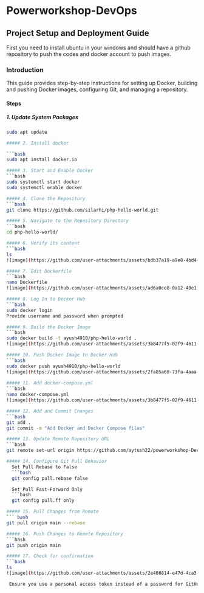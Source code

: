 # Powerworkshop-DevOps

## Project Setup and Deployment Guide
First you need to install ubuntu in your windows and should have a github repository to push the codes and docker account to push images.

### Introduction

This guide provides step-by-step instructions for setting up Docker, building and pushing Docker images, configuring Git, and managing a repository.

#### Steps

##### 1. Update System Packages

```bash
sudo apt update

##### 2. Install docker 

```bash
sudo apt install docker.io

##### 3. Start and Enable Docker
```bash
sudo systemctl start docker
sudo systemctl enable docker

##### 4. Clone the Repository
```bash
git clone https://github.com/silarhi/php-hello-world.git

##### 5. Navigate to the Repository Directory
```bash
cd php-hello-world/

##### 6. Verify its content
```bash
ls
![image](https://github.com/user-attachments/assets/bdb37a19-a9e8-4bd4-9fb8-29392f06379e)

##### 7. Edit Dockerfile
```bash
nano Dockerfile
![image](https://github.com/user-attachments/assets/ad6a0ce8-0a12-40e1-9829-55a192fee3ef)

##### 8. Log In to Docker Hub
```bash
sudo docker login
Provide username and password when prompted

##### 9. Build the Docker Image
```bash
sudo docker build -t ayush4910/php-hello-world .
![image](https://github.com/user-attachments/assets/3b8477f5-02f9-4611-add7-025ab13ae917)

##### 10. Push Docker Image to Docker Hub
```bash
sudo docker push ayush4910/php-hello-world
![image](https://github.com/user-attachments/assets/2fa85a60-73fa-4aaa-82b8-1bf0888f0598)
 
##### 11. Add docker-compose.yml
```bash
nano docker-compose.yml
![image](https://github.com/user-attachments/assets/3b8477f5-02f9-4611-add7-025ab13ae917)

##### 12. Add and Commit Changes
```bash
git add .
git commit -m "Add Docker and Docker Compose files"

##### 13. Update Remote Repository URL
```bash
git remote set-url origin https://github.com/aytush22/powerworkshop-DevOps.git

##### 14. Configure Git Pull Behavior
  Set Pull Rebase to False
  ```bash
  git config pull.rebase false

  Set Pull Fast-Forward Only
  ```bash
  git config pull.ff only

##### 15. Pull Changes from Remote
``` bash
git pull origin main --rebase

##### 16. Push Changes to Remote Repository
```bash
git push origin main

##### 17. Check for confirmation
```bash
ls
![image](https://github.com/user-attachments/assets/2e408814-e47d-4ca3-99a4-21ba1c2006a3)

 Ensure you use a personal access token instead of a password for GitHub authentication.










